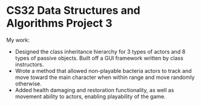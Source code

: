# CS32 Data Structures and Algorithms Project 3 #
My work:
- Designed the class inheritance hierarchy for 3 types of actors and 8 types of passive objects. Built off a GUI framework written by class instructors.
- Wrote a method that allowed non-playable bacteria actors to track and move toward the main character when within range and move randomly otherwise.
- Added health damaging and restoration functionality, as well as movement ability to actors, enabling playability of the game.

